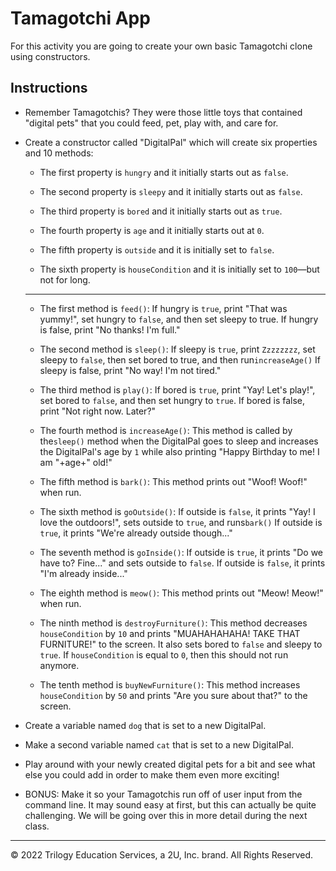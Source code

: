 # Tamagotchi App

For this activity you are going to create your own basic Tamagotchi clone using constructors.

## Instructions

* Remember Tamagotchis? They were those little toys that contained "digital pets" that you could feed, pet, play with, and care for.

* Create a constructor called "DigitalPal" which will create six properties and 10 methods:

  * The first property is `hungry` and it initially starts out as `false`.

  * The second property is `sleepy` and it initially starts out as `false`.

  * The third property is `bored` and it initially starts out as `true`.

  * The fourth property is `age` and it initially starts out at `0`.

  * The fifth property is `outside` and it is initially set to `false`.

  * The sixth property is `houseCondition` and it is initially set to `100`—but not for long.

  --- 

  * The first method is `feed()`: If hungry is `true`, print "That was yummy!", set hungry to `false`, and then set sleepy to true. If hungry is false, print "No thanks! I'm full."

  * The second method is `sleep()`: If sleepy is `true`, print `Zzzzzzzz`, set sleepy to `false`, then set bored to true, and then run`increaseAge()` If sleepy is false, print "No way! I'm not tired."

  * The third method is `play()`: If bored is `true`, print "Yay! Let's play!", set bored to `false`, and then set hungry to `true`. If bored is false, print "Not right now. Later?"

  * The fourth method is `increaseAge()`: This method is called by the`sleep()` method when the DigitalPal goes to sleep and increases the DigitalPal's age by `1` while also printing "Happy Birthday to me! I am "+age+" old!"

  * The fifth method is `bark()`: This method prints out "Woof! Woof!" when run.

  * The sixth method is `goOutside()`: If outside is `false`, it prints "Yay! I love the outdoors!", sets outside to `true`, and runs`bark()` If outside is `true`, it prints "We're already outside though..."

  * The seventh method is `goInside()`: If outside is `true`, it prints "Do we have to? Fine..." and sets outside to `false`. If outside is `false`, it prints "I'm already inside..."
	
  * The eighth method is `meow()`: This method prints out "Meow! Meow!" when run.

  * The ninth method is `destroyFurniture()`: This method decreases `houseCondition` by `10` and prints "MUAHAHAHAHA! TAKE THAT FURNITURE!" to the screen. It also sets bored to `false` and sleepy to `true`. If `houseCondition` is equal to `0`, then this should not run anymore.

  * The tenth method is `buyNewFurniture()`: This method increases `houseCondition` by `50` and prints "Are you sure about that?" to the screen.

* Create a variable named `dog` that is set to a new DigitalPal.

* Make a second variable named `cat` that is set to a new DigitalPal.

* Play around with your newly created digital pets for a bit and see what else you could add in order to make them even more exciting!

* BONUS: Make it so your Tamagotchis run off of user input from the command line. It may sound easy at first, but this can actually be quite challenging. We will be going over this in more detail during the next class.

---

© 2022 Trilogy Education Services, a 2U, Inc. brand. All Rights Reserved.
